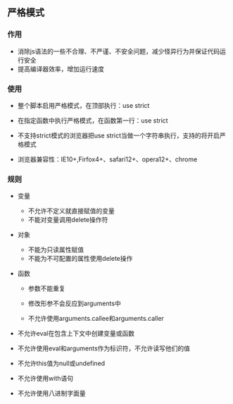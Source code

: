 ## 严格模式

### 作用

* 消除js语法的一些不合理、不严谨、不安全问题，减少怪异行为并保证代码运行安全
* 提高编译器效率，增加运行速度

### 使用

* 整个脚本启用严格模式，在顶部执行：use strict
* 在指定函数中执行严格模式，在函数第一行：use strict

* 不支持strict模式的浏览器把use strict当做一个字符串执行，支持的将开启严格模式

* 浏览器兼容性：IE10+,Firfox4+、safari12+、opera12+、chrome

### 规则

* 变量

  * 不允许不定义就直接赋值的变量
  * 不能对变量调用delete操作符

* 对象

  * 不能为只读属性赋值
  * 不能为不可配置的属性使用delete操作

* 函数

  * 参数不能重复

  * 修改形参不会反应到arguments中

  * 不允许使用arguments.callee和arguments.caller

* 不允许eval在包含上下文中创建变量或函数

* 不允许使用eval和arguments作为标识符，不允许读写他们的值
* 不允许this值为null或undefined
* 不允许使用with语句
* 不允许使用八进制字面量



